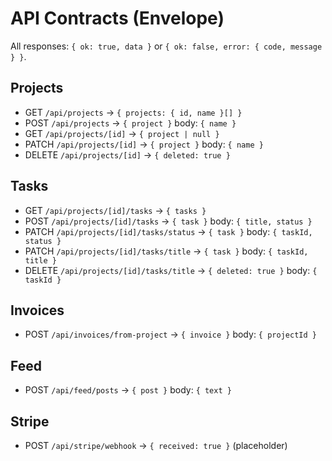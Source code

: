 # API Contracts (Envelope)

All responses: `{ ok: true, data }` or `{ ok: false, error: { code, message } }`.

## Projects
- GET `/api/projects` → `{ projects: { id, name }[] }`
- POST `/api/projects` → `{ project }` body: `{ name }`
- GET `/api/projects/[id]` → `{ project | null }`
- PATCH `/api/projects/[id]` → `{ project }` body: `{ name }`
- DELETE `/api/projects/[id]` → `{ deleted: true }`

## Tasks
- GET `/api/projects/[id]/tasks` → `{ tasks }`
- POST `/api/projects/[id]/tasks` → `{ task }` body: `{ title, status }`
- PATCH `/api/projects/[id]/tasks/status` → `{ task }` body: `{ taskId, status }`
- PATCH `/api/projects/[id]/tasks/title` → `{ task }` body: `{ taskId, title }`
- DELETE `/api/projects/[id]/tasks/title` → `{ deleted: true }` body: `{ taskId }`

## Invoices
- POST `/api/invoices/from-project` → `{ invoice }` body: `{ projectId }`

## Feed
- POST `/api/feed/posts` → `{ post }` body: `{ text }`

## Stripe
- POST `/api/stripe/webhook` → `{ received: true }` (placeholder)
